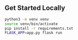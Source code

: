 ## Get Started Locally

```sh
python3 -m venv venv
source venv/bin/activate
pip install -r requirements.txt
FLASK_APP=app.py flask run
```
